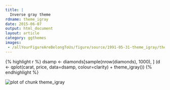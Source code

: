 ```yaml
---
title: |
  Inverse gray theme
rdname: theme_igray
date: 2015-06-07
output: html_document
layout: article
category: ggthemes
images:
 - /allYourFigureAreBelongToUs/figure/source/1991-05-31-theme_igray/theme_igray-1.png
---
```





{% highlight r %}
dsamp <- diamonds[sample(nrow(diamonds), 1000), ]
(d <- qplot(carat, price, data=dsamp, colour=clarity)
               + theme_igray())
{% endhighlight %}

![plot of chunk theme_igray](/allYourFigureAreBelongToUs/figure/source/1991-05-31-theme_igray/theme_igray-1.png) 